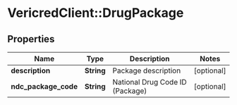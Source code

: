 # VericredClient::DrugPackage

## Properties
Name | Type | Description | Notes
------------ | ------------- | ------------- | -------------
**description** | **String** | Package description | [optional] 
**ndc_package_code** | **String** | National Drug Code ID (Package) | [optional] 



